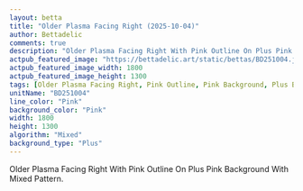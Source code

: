 ```yaml
---
layout: betta
title: "Older Plasma Facing Right (2025-10-04)"
author: Bettadelic
comments: true
description: "Older Plasma Facing Right With Pink Outline On Plus Pink Background With Mixed Pattern."
actpub_featured_image: "https://bettadelic.art/static/bettas/BD251004.jpg"
actpub_featured_image_width: 1800
actpub_featured_image_height: 1300
tags: [Older Plasma Facing Right, Pink Outline, Pink Background, Plus Background Pattern, Mixed Pattern, October 2025]
unitName: "BD251004"
line_color: "Pink"
background_color: "Pink"
width: 1800
height: 1300
algorithm: "Mixed"
background_type: "Plus"
---
```


Older Plasma Facing Right With Pink Outline On Plus Pink Background With Mixed Pattern.
